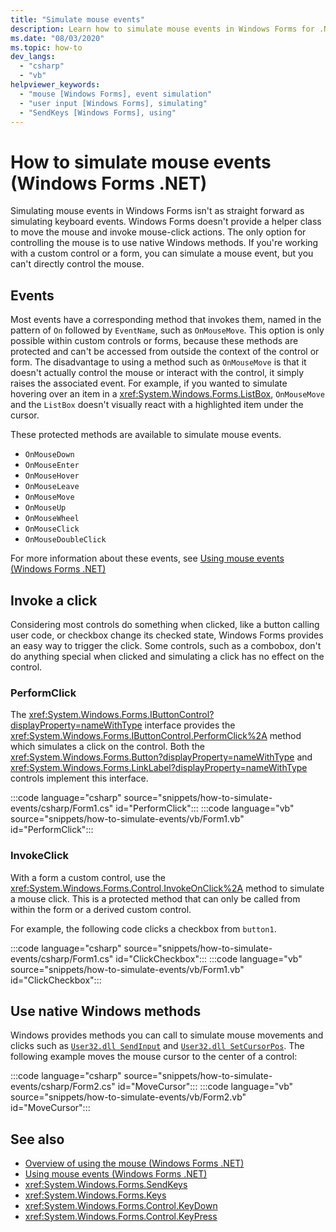 ```yaml
---
title: "Simulate mouse events"
description: Learn how to simulate mouse events in Windows Forms for .NET.
ms.date: "08/03/2020"
ms.topic: how-to
dev_langs: 
  - "csharp"
  - "vb"
helpviewer_keywords: 
  - "mouse [Windows Forms], event simulation"
  - "user input [Windows Forms], simulating"
  - "SendKeys [Windows Forms], using"
---
```

# How to simulate mouse events (Windows Forms .NET)

Simulating mouse events in Windows Forms isn't as straight forward as simulating keyboard events. Windows Forms doesn't provide a helper class to move the mouse and invoke mouse-click actions. The only option for controlling the mouse is to use native Windows methods. If you're working with a custom control or a form, you can simulate a mouse event, but you can't directly control the mouse.

## Events

Most events have a corresponding method that invokes them, named in the pattern of `On` followed by `EventName`, such as `OnMouseMove`. This option is only possible within custom controls or forms, because these methods are protected and can't be accessed from outside the context of the control or form. The disadvantage to using a method such as `OnMouseMove` is that it doesn't actually control the mouse or interact with the control, it simply raises the associated event. For example, if you wanted to simulate hovering over an item in a <xref:System.Windows.Forms.ListBox>, `OnMouseMove` and the `ListBox` doesn't visually react with a highlighted item under the cursor.

These protected methods are available to simulate mouse events.

- `OnMouseDown`
- `OnMouseEnter`
- `OnMouseHover`
- `OnMouseLeave`
- `OnMouseMove`
- `OnMouseUp`
- `OnMouseWheel`
- `OnMouseClick`
- `OnMouseDoubleClick`

For more information about these events, see [Using mouse events (Windows Forms .NET)](events.md)

## Invoke a click

Considering most controls do something when clicked, like a button calling user code, or checkbox change its checked state, Windows Forms provides an easy way to trigger the click. Some controls, such as a combobox, don't do anything special when clicked and simulating a click has no effect on the control.

### PerformClick

The <xref:System.Windows.Forms.IButtonControl?displayProperty=nameWithType> interface provides the <xref:System.Windows.Forms.IButtonControl.PerformClick%2A> method which simulates a click on the control. Both the <xref:System.Windows.Forms.Button?displayProperty=nameWithType> and <xref:System.Windows.Forms.LinkLabel?displayProperty=nameWithType> controls implement this interface.

:::code language="csharp" source="snippets/how-to-simulate-events/csharp/Form1.cs" id="PerformClick":::
:::code language="vb" source="snippets/how-to-simulate-events/vb/Form1.vb" id="PerformClick":::

### InvokeClick

With a form a custom control, use the <xref:System.Windows.Forms.Control.InvokeOnClick%2A> method to simulate a mouse click. This is a protected method that can only be called from within the form or a derived custom control.

For example, the following code clicks a checkbox from `button1`.

:::code language="csharp" source="snippets/how-to-simulate-events/csharp/Form1.cs" id="ClickCheckbox":::
:::code language="vb" source="snippets/how-to-simulate-events/vb/Form1.vb" id="ClickCheckbox":::

## Use native Windows methods

Windows provides methods you can call to simulate mouse movements and clicks such as [`User32.dll SendInput`](/windows/win32/api/winuser/nf-winuser-sendinput) and [`User32.dll SetCursorPos`](/windows/win32/api/winuser/nf-winuser-setcursorpos). The following example moves the mouse cursor to the center of a control:

:::code language="csharp" source="snippets/how-to-simulate-events/csharp/Form2.cs" id="MoveCursor":::
:::code language="vb" source="snippets/how-to-simulate-events/vb/Form2.vb" id="MoveCursor":::

## See also

- [Overview of using the mouse (Windows Forms .NET)](overview.md)
- [Using mouse events (Windows Forms .NET)](events.md)
- <xref:System.Windows.Forms.SendKeys>
- <xref:System.Windows.Forms.Keys>
- <xref:System.Windows.Forms.Control.KeyDown>
- <xref:System.Windows.Forms.Control.KeyPress>
